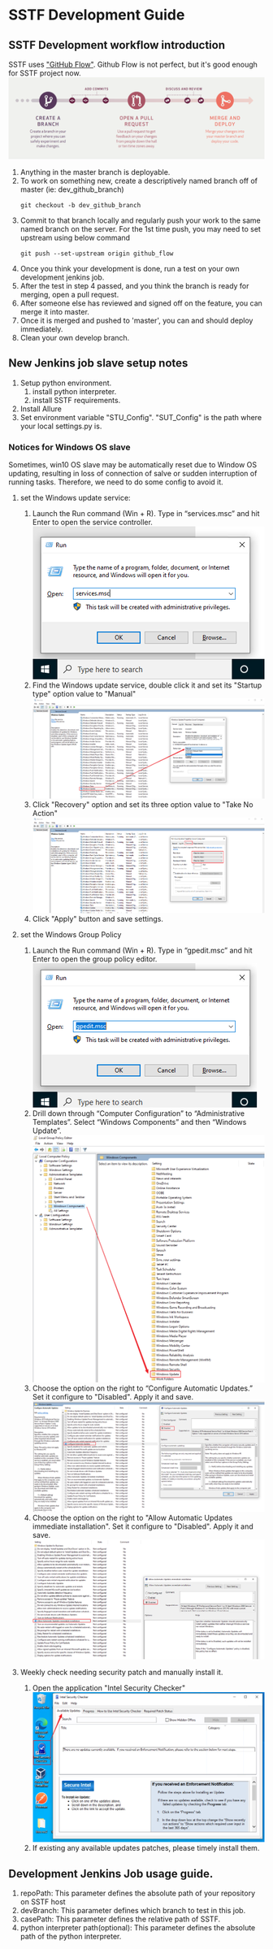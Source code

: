 # SSTF Development Guide

## SSTF Development workflow introduction  
SSTF uses ["GitHub Flow"](https://guides.github.com/introduction/flow/). Github Flow is not perfect, but it's good enough for SSTF project now.
![](./Images/githubFlow.png)
1. Anything in the master branch is deployable.
2. To work on something new, create a descriptively named branch off of master (ie: dev_github_branch)
   ```
   git checkout -b dev_github_branch
   ```
3. Commit to that branch locally and regularly push your work to the same named branch on the server. For the 1st time push, you may need to set upstream using below command
   ```
   git push --set-upstream origin github_flow
   ```
4. Once you think your development is done, run a test on your own development jenkins job.  
5. After the test in step 4 passed, and you think the branch is ready for merging, open a pull request. 
6. After someone else has reviewed and signed off on the feature, you can merge it into master.
7. Once it is merged and pushed to 'master', you can and should deploy immediately.
8. Clean your own develop branch. 


## New Jenkins job slave setup notes
1. Setup python environment.
   1. install python interpreter. 
   2. install SSTF requirements. 
2. Install Allure
3. Set environment variable "STU_Config". "SUT_Config" is the path where your local settings.py is.

### Notices for Windows OS slave
Sometimes, win10 OS slave may be automatically reset due to Window OS updating, 
resulting in loss of connection of salve or sudden interruption of running tasks. 
Therefore, we need to do some config to avoid it.

1. set the Windows update service:
   1. Launch the Run command (Win + R). Type in “services.msc” and hit Enter to open the service controller.
      ![](./Images/services_msc.png)
   2. Find the Windows update service, double click it and set its "Startup type" option value to "Manual"
      ![](./Images/WindowsUpdateType.png)
   3. Click "Recovery" option and set its three option value to "Take No Action"
      ![](./Images/WindowsUpdateRecovery.png)
   4. Click "Apply" button and save settings.


2. set the Windows Group Policy
   1. Launch the Run command (Win + R). Type in “gpedit.msc” and hit Enter to open the group policy editor.
      ![](./Images/gpedit_msc.png)
   2. Drill down through “Computer Configuration” to “Administrative Templates”. Select “Windows Components” and then “Windows Update”.
      ![](./Images/WindowsUpdatePolicy.png)
   3. Choose the option on the right to “Configure Automatic Updates.” Set it configure to "Disabled". Apply it and save.
      ![](./Images/DisableConfigureAutomaticUpdates.png)
   4. Choose the option on the right to "Allow Automatic Updates immediate installation". Set it configure to "Disabled". Apply it and save.
      ![](./Images/DisabledAllowImmediateInstallationUpdate.png)

3. Weekly check needing security patch and manually install it.
   1. Open the application "Intel Security Checker"
      ![](./Images/IntelSecurityChecker.png)
   2. If existing any available updates patches, please timely install them.


## Development Jenkins Job usage guide.
1. repoPath: This parameter defines the absolute path of your repository on SSTF host
2. devBranch: This parameter defines which branch to test in this job. 
3. casePath: This parameter defines the relative path of SSTF. 
4. python interpreter path(optional): This parameter defines the absolute path of the python interpreter.
